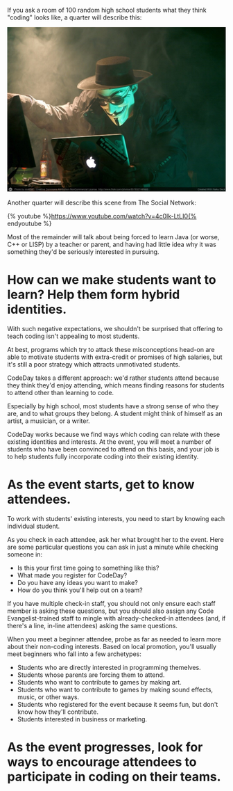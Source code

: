 If you ask a room of 100 random high school students what they think "coding" looks like, a quarter will describe this:

![](/assets/hacker.jpg)

Another quarter will describe this scene from The Social Network:

{% youtube %}https://www.youtube.com/watch?v=4c0lk-LtLI0{% endyoutube %}

Most of the remainder will talk about being forced to learn Java (or worse, C++ or LISP) by a teacher or parent, and having had little idea why it was something they'd be seriously interested in pursuing.

# How can we make students want to learn? Help them form hybrid identities.

With such negative expectations, we shouldn't be surprised that offering to teach coding isn't appealing to most students.

At best, programs which try to attack these misconceptions head-on are able to motivate students with extra-credit or promises of high salaries, but it's still a poor strategy which attracts unmotivated students.

CodeDay takes a different approach: we'd rather students attend because they think they'd enjoy attending, which means finding reasons for students to attend other than learning to code.

Especially by high school, most students have a strong sense of who they are, and to what groups they belong. A student might think of himself as an artist, a musician, or a writer.

CodeDay works because we find ways which coding can relate with these existing identities and interests. At the event, you will meet a number of students who have been convinced to attend on this basis, and your job is to help students fully incorporate coding into their existing identity.

# As the event starts, get to know attendees.

To work with students' existing interests, you need to start by knowing each individual student.

As you check in each attendee, ask her what brought her to the event. Here are some particular questions you can ask in just a minute while checking someone in:

- Is this your first time going to something like this?
- What made you register for CodeDay?
- Do you have any ideas you want to make?
- How do you think you'll help out on a team?

If you have multiple check-in staff, you should not only ensure each staff member is asking these questions, but you should also assign any Code Evangelist-trained staff to mingle with already-checked-in attendees (and, if there's a line, in-line attendees) asking the same questions.

When you meet a beginner attendee, probe as far as needed to learn more about their non-coding interests. Based on local promotion, you'll usually meet beginners who fall into a few archetypes:

- Students who are directly interested in programming themelves.
- Students whose parents are forcing them to attend.
- Students who want to contribute to games by making art.
- Students who want to contribute to games by making sound effects, music, or other ways.
- Students who registered for the event because it seems fun, but don't know how they'll contribute.
- Students interested in business or marketing.
 
# As the event progresses, look for ways to encourage attendees to participate in coding on their teams.